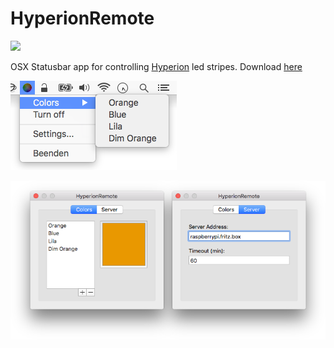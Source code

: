 HyperionRemote
==============
![](https://travis-ci.org/tripplet/HyperionRemote.svg)

OSX Statusbar app for controlling [Hyperion](https://github.com/tvdzwan/hyperion/wiki) led stripes.
Download [here](https://github.com/tripplet/HyperionRemote/releases/)

![](https://github.com/tripplet/HyperionRemote/blob/master/doc/screenshots/menu.png)

![](https://github.com/tripplet/HyperionRemote/blob/master/doc/screenshots/settings.png)


